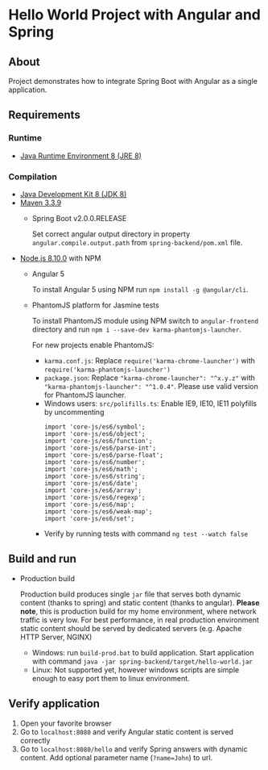 # Hello World Project with Angular and Spring

## About

Project demonstrates how to integrate Spring Boot with Angular as a single application. 

## Requirements

### Runtime

* [Java Runtime Environment 8 (JRE 8)](http://www.oracle.com/technetwork/java/javase/downloads/jre8-downloads-2133155.html)

### Compilation

* [Java Development Kit 8 (JDK 8)](http://www.oracle.com/technetwork/java/javase/downloads/jdk8-downloads-2133151.html)
* [Maven 3.3.9](https://maven.apache.org/download.cgi)
    * Spring Boot v2.0.0.RELEASE
        
        Set correct angular output directory in property `angular.compile.output.path` from `spring-backend/pom.xml` file.  
* [Node.js 8.10.0](https://nodejs.org/en/download/) with NPM
    *  Angular 5
        
        To install Angular 5 using NPM run `npm install -g @angular/cli`.
    * PhantomJS platform for Jasmine tests
    
        To install PhantomJS module using NPM switch to `angular-frontend` directory and run `npm i --save-dev karma-phantomjs-launcher`.
        
        For new projects enable PhantomJS:
        * `karma.conf.js`: Replace `require('karma-chrome-launcher')` with `require('karma-phantomjs-launcher')`
        * `package.json`: Replace `"karma-chrome-launcher": "^x.y.z"` with `"karma-phantomjs-launcher": "^1.0.4"`. Please use valid version for PhantomJS launcher.
        * Windows users: `src/polifills.ts`: Enable IE9, IE10, IE11 polyfills by uncommenting 
            ```
            import 'core-js/es6/symbol';
            import 'core-js/es6/object';
            import 'core-js/es6/function';
            import 'core-js/es6/parse-int';
            import 'core-js/es6/parse-float';
            import 'core-js/es6/number';
            import 'core-js/es6/math';
            import 'core-js/es6/string';
            import 'core-js/es6/date';
            import 'core-js/es6/array';
            import 'core-js/es6/regexp';
            import 'core-js/es6/map';
            import 'core-js/es6/weak-map';
            import 'core-js/es6/set';
            ```
        * Verify by running tests with command `ng test --watch false`
## Build and run
* Production build

    Production build produces single `jar` file that serves both dynamic content (thanks to spring) and static content (thanks to angular). 
    **Please note**, this is production build for my home environment, where network traffic is very low. For best performance, in real production environment static content should be served by dedicated servers (e.g. Apache HTTP Server, NGINX)
    
    * Windows: run `build-prod.bat` to build application. Start application with command `java -jar spring-backend/target/hello-world.jar`   
    * Linux: Not supported yet, however windows scripts are simple enough to easy port them to linux environment.
## Verify application
1. Open your favorite browser
2. Go to `localhost:8080` and verify Angular static content is served correctly
3. Go to `localhost:8080/hello` and verify Spring answers with dynamic content. Add optional parameter name (`?name=John`) to url.  
    
